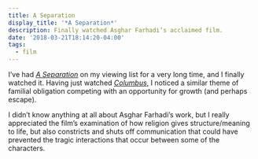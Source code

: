 ```yaml
---
title: A Separation
display_title: '*A Separation*'
description: Finally watched Asghar Farhadi’s acclaimed film.
date: '2018-03-21T18:14:20-04:00'
tags:
  - film
---
```

I’ve had [*A Separation*](http://www.sonyclassics.com/aseparation/) on my viewing list for a very long time, and I finally watched it. Having just watched [*Columbus*](/posts/columbus/), I noticed a similar theme of familial obligation competing with an opportunity for growth (and perhaps escape).

I didn’t know anything at all about Asghar Farhadi’s work, but I really appreciated the film’s examination of how religion gives structure/meaning to life, but also constricts and shuts off communication that could have prevented the tragic interactions that occur between some of the characters.
